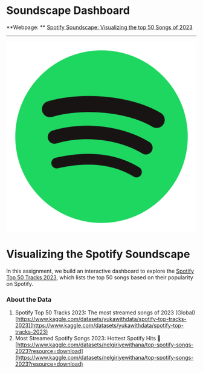 # Soundscape Dashboard

**Webpage: ** [Spotify Soundscape: Visualizing the top 50 Songs of 2023](https://katameronin.github.io/Visualizing-Top-Songs-on-Spotify/)

---
![](https://github.com/KatameRonin/Visualizing-Top-Songs-on-Spotify/blob/main/images/spotify.png)
# Visualizing the Spotify Soundscape

In this assignment, we build an interactive dashboard to explore the [Spotify Top 50 Tracks 2023](https://www.kaggle.com/datasets/yukawithdata/spotify-top-tracks-2023/), which lists the top 50 songs based on their popularity on Spotify.


### About the Data

1. Spotify Top 50 Tracks 2023: The most streamed songs of 2023 (Global) [https://www.kaggle.com/datasets/yukawithdata/spotify-top-tracks-2023](https://www.kaggle.com/datasets/yukawithdata/spotify-top-tracks-2023)
2. Most Streamed Spotify Songs 2023: Hottest Spotify Hits 🎵 [https://www.kaggle.com/datasets/nelgiriyewithana/top-spotify-songs-2023?resource=download](https://www.kaggle.com/datasets/nelgiriyewithana/top-spotify-songs-2023?resource=download)
